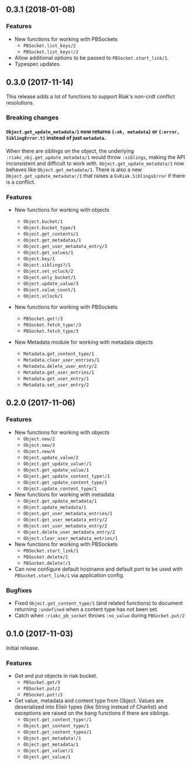 ## 0.3.1 (2018-01-08)

### Features

* New functions for working with PBSockets
    * `PBSocket.list_keys/2`
    * `PBSocket.list_keys!/2`
* Allow additional options to be passed to `PBSocket.start_link/1`.
* Typespec updates.

## 0.3.0 (2017-11-14)

This release adds a lot of functions to support Riak's non-crdt conflict
resolutions.

### Breaking changes

#### `Object.get_update_metadata/1` now returns `{:ok, metadata}` or `{:error, SiblingError.t}` instead of just `metadata`.

When there are siblings on the object, the underlying
`:riakc_obj.get_update_metadata/1` would throw `:siblings`, making the API
inconsistent and difficult to work with. `Object.get_update_metadata/1` now
behaves like `Object.get_metadata/1`. There is also a new
`Object.get_update_metadata!/1` that raises a `ExRiak.SiblingsError` if there
is a conflict.

### Features
* New functions for working with objects
    * `Object.bucket/1`
    * `Object.bucket_type/1`
    * `Object.get_contents/1`
    * `Object.get_metadatas/1`
    * `Object.get_user_metadata_entry/3`
    * `Object.get_values/1`
    * `Object.key/1`
    * `Object.siblings?/1`
    * `Object.set_vclock/2`
    * `Object.only_bucket/1`
    * `Object.update_value/3`
    * `Object.value_count/1`
    * `Object.vclock/1`

* New functions for working with PBSockets
    * `PBSocket.get!/3`
    * `PBSocket.fetch_type!/3`
    * `PBSocket.fetch_type/3`

* New Metadata module for working with metadata objects
    * `Metadata.get_content_type/1`
    * `Metadata.clear_user_entries/1`
    * `Metadata.delete_user_entry/2`
    * `Metadata.get_user_entries/1`
    * `Metadata.get_user_entry/1`
    * `Metadata.set_user_entry/2`

## 0.2.0 (2017-11-06)

### Features

* New functions for working with objects
    * `Object.new/2`
    * `Object.new/3`
    * `Object.new/4`
    * `Object.update_value/2`
    * `Object.get_update_value!/1`
    * `Object.get_update_value/1`
    * `Object.get_update_content_type!/1`
    * `Object.get_update_content_type/1`
    * `Object.update_content_type/1`
* New functions for working with metadata
    * `Object.get_update_metadata/1`
    * `Object.update_metadata/1`
    * `Object.get_user_metadata_entries/1`
    * `Object.get_user_metadata_entry/2`
    * `Object.set_user_metadata_entry/2`
    * `Object.delete_user_metadata_entry/2`
    * `Object.clear_user_metadata_entries/1`
* New functions for working with PBSockets
    * `PBSocket.start_link/1`
    * `PBSocket.delete/1`
    * `PBSocket.delete!/1`
* Can now configure default hostname and default port to be used with
  `PBSocket.start_link/1` via application config.

### Bugfixes

* Fixed `Object.get_content_type/1` (and related functions) to document returning
  `:undefined` when a content type has not been set.
* Catch when `:riakc_pb_socket` throws `:no_value` during `PBSocket.put/2`


## 0.1.0 (2017-11-03)
Initial release.

### Features

* Get and put objects in riak bucket.
    * `PBSocket.get/3`
    * `PBSocket.put/2`
    * `PBSocket.put!/2`
* Get value, metadata and content type from Object. Values are deserialized into
  Elixir types (like String instead of Charlist) and exceptions are raised on
  the bang functions if there are siblings.
    * `Object.get_content_type!/1`
    * `Object.get_content_type/1`
    * `Object.get_content_types/1`
    * `Object.get_metadata!/1`
    * `Object.get_metadata/1`
    * `Object.get_value!/1`
    * `Object.get_value/1`
